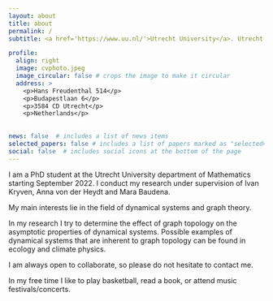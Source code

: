 ```yaml
---
layout: about
title: about
permalink: /
subtitle: <a href='https://www.uu.nl/'>Utrecht University</a>. Utrecht. Netherlands.

profile:
  align: right
  image: cvphoto.jpeg
  image_circular: false # crops the image to make it circular
  address: >
    <p>Hans Freudenthal 514</p>
    <p>Budapestlaan 6</p>
    <p>3584 CD Utrecht</p>
    <p>Netherlands</p>
    
    
news: false  # includes a list of news items
selected_papers: false # includes a list of papers marked as "selected={true}"
social: false  # includes social icons at the bottom of the page
---
```


I am a PhD student at the Utrecht University department of Mathematics starting September 2022. I conduct my research under supervision of Ivan Kryven, Anna von der Heydt and Mara Baudena.

My main interests lie in the field of dynamical systems and graph theory. 

In my research I try to determine the effect of graph topology on the asymptotic properties of dynamical systems. Possible examples of dynamical systems that are inherent to graph topology can be found in ecology and climate physics.

I am always open to collaborate, so please do not hesitate to contact me.

In my free time I like to play basketball, read a book, or attend music festivals/concerts.
